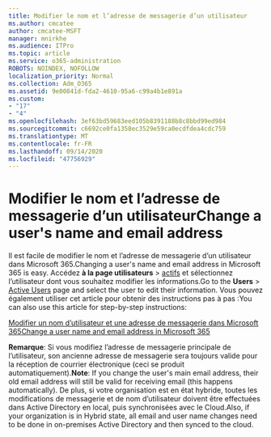 ```yaml
---
title: Modifier le nom et l’adresse de messagerie d’un utilisateur
ms.author: cmcatee
author: cmcatee-MSFT
manager: mnirkhe
ms.audience: ITPro
ms.topic: article
ms.service: o365-administration
ROBOTS: NOINDEX, NOFOLLOW
localization_priority: Normal
ms.collection: Adm_O365
ms.assetid: 9e00841d-fda2-4610-95a6-c99a4b1e891a
ms.custom:
- "17"
- "4"
ms.openlocfilehash: 3ef63bd59683eed105b8391188b8c8bbd99ed984
ms.sourcegitcommit: c6692ce0fa1358ec3529e59ca0ecdfdea4cdc759
ms.translationtype: MT
ms.contentlocale: fr-FR
ms.lasthandoff: 09/14/2020
ms.locfileid: "47756929"
---
```

# <a name="change-a-users-name-and-email-address"></a><span data-ttu-id="58f4e-102">Modifier le nom et l’adresse de messagerie d’un utilisateur</span><span class="sxs-lookup"><span data-stu-id="58f4e-102">Change a user's name and email address</span></span>

<span data-ttu-id="58f4e-103">Il est facile de modifier le nom et l’adresse de messagerie d’un utilisateur dans Microsoft 365.</span><span class="sxs-lookup"><span data-stu-id="58f4e-103">Changing a user's name and email address in Microsoft 365 is easy.</span></span> <span data-ttu-id="58f4e-104">Accédez **à la page utilisateurs** \> [actifs](https://go.microsoft.com/fwlink/p/?linkid=834822) et sélectionnez l’utilisateur dont vous souhaitez modifier les informations.</span><span class="sxs-lookup"><span data-stu-id="58f4e-104">Go to the **Users** \> [Active Users](https://go.microsoft.com/fwlink/p/?linkid=834822) page and select the user to edit their information.</span></span> <span data-ttu-id="58f4e-105">Vous pouvez également utiliser cet article pour obtenir des instructions pas à pas :</span><span class="sxs-lookup"><span data-stu-id="58f4e-105">You can also use this article for step-by-step instructions:</span></span>
  
[<span data-ttu-id="58f4e-106">Modifier un nom d’utilisateur et une adresse de messagerie dans Microsoft 365</span><span class="sxs-lookup"><span data-stu-id="58f4e-106">Change a user name and email address in Microsoft 365</span></span>](https://docs.microsoft.com/microsoft-365/admin/add-users/change-a-user-name-and-email-address)
  
 <span data-ttu-id="58f4e-107">**Remarque**: Si vous modifiez l’adresse de messagerie principale de l’utilisateur, son ancienne adresse de messagerie sera toujours valide pour la réception de courrier électronique (ceci se produit automatiquement).</span><span class="sxs-lookup"><span data-stu-id="58f4e-107">**Note**: If you change the user's main email address, their old email address will still be valid for receiving email (this happens automatically).</span></span> <span data-ttu-id="58f4e-108">De plus, si votre organisation est en état hybride, toutes les modifications de messagerie et de nom d’utilisateur doivent être effectuées dans Active Directory en local, puis synchronisées avec le Cloud.</span><span class="sxs-lookup"><span data-stu-id="58f4e-108">Also, if your organization is in Hybrid state, all email and user name changes need to be done in on-premises Active Directory and then synced to the cloud.</span></span>